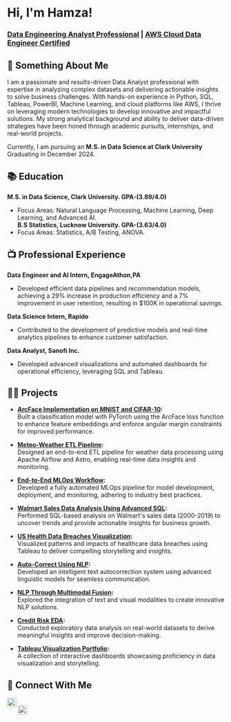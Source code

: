 # Hi, I'm Hamza!  
### [Data Engineering Analyst Professional](https://linkedin.com/in/hamzanade) | [AWS Cloud Data Engineer Certified](#)  

## 🤙 Something About Me  
I am a passionate and results-driven Data Analyst professional with expertise in analyzing complex datasets and delivering actionable insights to solve business challenges. With hands-on experience in Python, SQL, Tableau, PowerBI, Machine Learning, and cloud platforms like AWS, I thrive on leveraging modern technologies to develop innovative and impactful solutions. My strong analytical background and ability to deliver data-driven strategies have been honed through academic pursuits, internships, and real-world projects.  

Currently, I am pursuing an **M.S. in Data Science at Clark University** Graduating in December 2024.  

## 📚 Education  
**M.S. in Data Science, Clark University. GPA-(3.89/4.0)**  
- Focus Areas: Natural Language Processing, Machine Learning, Deep Learning, and Advanced AI.  
**B.S Statistics, Lucknow University. GPA-(3.63/4.0)**  
- Focus Areas: Statistics, A/B Testing, ANOVA.

## 📺 Professional Experience  
**Data Engineer and AI Intern, EngageAthon,PA**  
- Developed efficient data pipelines and recommendation models, achieving a 29% increase in production efficiency and a 7% improvement in user retention, resulting in $100K in operational savings.
  
**Data Science Intern, Rapido**  
- Contributed to the development of predictive models and real-time analytics pipelines to enhance customer satisfaction.  

**Data Analyst, Sanofi Inc.**  
- Developed advanced visualizations and automated dashboards for operational efficiency, leveraging SQL and Tableau.  

## 👨‍💻 Projects  
  
- **[ArcFace Implementation on MNIST and CIFAR-10](https://github.com/HamzaNadeem1999/ArcFace-implementation-on-MNIST-and-CIFAR-10):**  
  Built a classification model with PyTorch using the ArcFace loss function to enhance feature embeddings and enforce angular margin constraints for improved performance.  

- **[Meteo-Weather ETL Pipeline](https://github.com/HamzaNadeem1999/Meteo-Weather-ETL-pipeline-using-Airflow-and-Astro):**  
  Designed an end-to-end ETL pipeline for weather data processing using Apache Airflow and Astro, enabling real-time data insights and monitoring.  

- **[End-to-End MLOps Workflow](https://github.com/HamzaNadeem1999/MLOps-End-to-End):**  
  Developed a fully automated MLOps pipeline for model development, deployment, and monitoring, adhering to industry best practices.  

- **[Walmart Sales Data Analysis Using Advanced SQL](https://github.com/HamzaNadeem1999/Walmart-Sales-Data-Analysis-using-Advanced-SQL):**  
  Performed SQL-based analysis on Walmart's sales data (2000-2019) to uncover trends and provide actionable insights for business growth.  

- **[US Health Data Breaches Visualization](https://github.com/HamzaNadeem1999/US-Health-Data-Breaches-Visualisation):**  
  Visualized patterns and impacts of healthcare data breaches using Tableau to deliver compelling storytelling and insights.  
 
- **[Auto-Correct Using NLP](https://github.com/HamzaNadeem1999/Autocorrection-Using-NLP):**  
  Developed an intelligent text autocorrection system using advanced linguistic models for seamless communication.  

- **[NLP Through Multimodal Fusion](https://github.com/HamzaNadeem1999/NLP-Through-Multimodal-Fusion):**  
  Explored the integration of text and visual modalities to create innovative NLP solutions.  

- **[Credit Risk EDA](https://github.com/HamzaNadeem1999/Credit-EDA):**  
  Conducted exploratory data analysis on real-world datasets to derive meaningful insights and improve decision-making.  

- **[Tableau Visualization Portfolio](https://public.tableau.com/app/profile/hamza.nadeem2614/vizzes):**  
  A collection of interactive dashboards showcasing proficiency in data visualization and storytelling.  
 

## 🤳 Connect With Me  
[<img align="left" alt="HamzaNadeem | LinkedIn" width="22px" src="https://cdn.jsdelivr.net/npm/simple-icons@v3/icons/linkedin.svg" />](https://linkedin.com/in/hamzanade)  
[<img align="left" alt="HamzaNadeem | Instagram" width="22px" src="https://cdn.jsdelivr.net/npm/simple-icons@v3/icons/instagram.svg" />](https://www.instagram.com/hamza_nade99/)  
